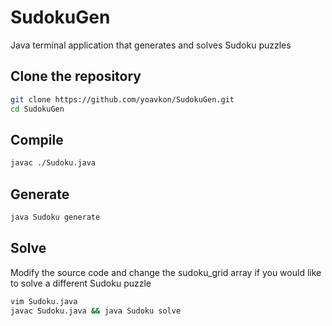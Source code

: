 # SudokuGen
Java terminal application that generates and solves Sudoku puzzles

## Clone the repository
```bash
git clone https://github.com/yoavkon/SudokuGen.git
cd SudokuGen
```

## Compile
```bash
javac ./Sudoku.java
```

## Generate
```bash
java Sudoku generate
```

## Solve
Modify the source code and change the sudoku_grid array
if you would like to solve a different Sudoku puzzle
```bash
vim Sudoku.java
javac Sudoku.java && java Sudoku solve
```

